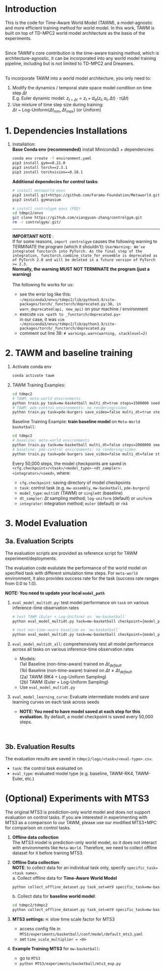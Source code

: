 <h1> Introduction </h1>
This is the code for Time-Aware World Model (TAWM), a model-agnostic and more efficient training method for world model. In this work, TAWM is built on top of TD-MPC2 world model architecture as the basis of the experiments. <br><br>

Since TAWM's core contribution is the time-aware training method, which is architecture-agnostic, it can be incorporated into any world model training pipeline, including but is not limited to TD-MPC2 and Dreamers. <br><br>

To incorporate TAWM into a world model architecture, you only need to:
1) Modify the dynamics / temporal state space model condition on time step $\Delta t$ <br>
   E.g. Euler dynamic model: $z_{t+\Delta t} = z_t + d_{\theta}(z_t, a_t, \Delta t) \cdot \tau(\Delta t)$
2) Use mixture of time step size during training: <br>
   $\Delta t$ ~ Log-Uniform($\Delta t_{min}, \Delta t_{max}$) (or Uniform)


<h1> 1. Dependencies Installations </h1>

1. Installation:<br>
   **Base Conda env (recommended)**
   install Miniconda3 + dependencies:
   ```sh
   conda env create -f environment.yaml
   pip3 install gym==0.21.0
   pip3 install torch==2.3.1
   pip3 install torchvision==0.18.1
   ```
   


   **Additional dependecies for control tasks**:
   
   ```sh
   # install metaworld envs
   pip3 install git+https://github.com/Farama-Foundation/Metaworld.git@04be337a12305e393c0caf0cbf5ec7755c7c8feb
   pip3 install gymnasium

   # install controlgym envs (PDE)
   cd tdmpc2/envs
   git clone https://github.com/xiangyuan-zhang/controlgym.git
   rm -r controlgym/.git/
   ```

   ---
   <b> IMPORTANT NOTE </b>: <br>
   If for some reasons, `import controlgym` causes the following warning to TERMINATE the program (which it shouldn't):
   `UserWarning: We've integrated functorch into PyTorch. As the final step of the integration, functorch.combine_state_for_ensemble is deprecated as of PyTorch 2.0 and will be deleted in a future version of PyTorch >= 2.3.` <br>
   <b> Normally, the warning MUST NOT TERMINATE the program (just a warning) </b> <br><br>
   The following fix works for us:
   * see the error log like this: `~/miniconda3/envs/tdmpc2/lib/python3.9/site-packages/torch/_functorch/deprecated.py:38, in warn_deprecated(api, new_api)` on your machine / environment
   * execute `vim <path to _functorch/deprecated.py>` <br>
      in our case, it was `vim ~/miniconda3/envs/tdmpc2/lib/python3.9/site-packages/torch/_functorch/deprecated.py`
   * comment out line 38: `# warnings.warn(warning, stacklevel=2)`
   



<h1> 2. TAWM and baseline training </h1>

1. Activate conda env
   ```sh
   conda activate tawm
   ```

2. TAWM Training Examples:
   ```sh
   cd tdmpc2
   # TAWM: meta-world environments
   python train.py task=mw-basketball multi_dt=true steps=1500000 seed=3
   # TAWM: pde-control environments: no rendering/video
   python train.py task=pde-burgers save_video=false multi_dt=true steps=1500000 seed=5
   ```

   Baseline Training Example: **train baseline model** on `Meta-World basketball`:
   ```sh
   cd tdmpc2
   # baseline: meta-world environments
   python train.py task=mw-basketball multi_dt=false steps=2000000 seed=3
   # baseline: pde-control environments: no rendering/video
   python train.py task=pde-burgers save_video=false multi_dt=false steps=2000000 seed=5
   ```

   Every 50,000 steps, the model checkpoints are saved in `<cfg.checkpoint>/<task>/<model_type>-<dt_sampler>-<integrator>/<seed>`, where:
   * `cfg.checkpoint`: saving directory of model checkpoints
   * `task`: control task (e.g. `mw-assembly`, `mw-basketball`, `pde-burgers`)
   * `model_type`: `multidt` (TAWM) or `singledt` (baseline)
   * `dt_sampler`: $\Delta t$ sampling method; `log-uniform` (default) or `uniform`
   * `integrator`: integration method; `euler` (default) or `rk4`

<!-- 5. Evaluation: <br>
   The evaluation code evalutate the performance of the world model on specified task with different simulation time steps. For `meta-world` environment, it also provides success rate for the task (success rate ranges from 0.0 to 1.0).

   Example evaluation on `mw-faucet-open` using MPC planner (better performance for some tasks):
   ```sh
   python eval_model_multidt.py task=mw-faucet-open multitask=false checkpoint=<path to .pt file>
   ```

   Example evaluation on `mw-faucet-open` using model-free planner $\pi$ (significantly faster):
   ```sh
   python eval_model_multidt.py task=mw-faucet-open multitask=false checkpoint=<path to .pt file> mpc=false
   ``` -->

<h1> 3. Model Evaluation </h1>

<h2> 3a. Evaluation Scripts </h2>
The evaluation scripts are provided as reference script for TAWM experiment/deployments. <br>

The evaluation code evalutate the performance of the world model on specified task with different simulation time steps. For `meta-world` environment, it also provides success rate for the task (success rate ranges from 0.0 to 1.0). <br>

**NOTE: You need to update your local `model_path`**
1. `eval_model_multidt.py`: test model performance on `task` on various inference-time observation rates <br>
   ```sh
   # test TAWM (Euler + Log-Uniform) on `mw-basketball`
   python eval_model_multidt.py task=mw-basketball checkpoint={model_path} seed={seed} dt_sampler=log-uniform multi_dt=true integrator=euler
   ```

   ```sh
   # test non-time-aware baseline on `mw-basketball`
   python eval_model_multidt.py task=mw-basketball checkpoint={model_path} seed={seed} multi_dt=false eval_steps_adjusted=true
   ```
2. `eval_model_multidt_all`: comprehensively test all model performance across all tasks on various inference-time observation rates <br>
   * Models: <br>
      (1a) Baseline (non-time-aware) trained on $\Delta t_{default}$ <br>
      (1b) Baseline (non-time-aware) trained on $\Delta t \neq \Delta t_{default}$ <br>
      (2a) TAWM (RK4 + Log-Uniform Sampling) <br>
      (2b) TAWM (Euler + Log-Uniform Sampling) <br>
   * Use `eval_model_multidt.py`

3. `eval_model_learning_curve`: Evaluate intermediate models and save learning curves on each task across seeds
   * **NOTE: You need to have model saved at each step for this evaluation.** By default, a model checkpoint is saved every 50,000 steps.
<br>

<h2> 3b. Evaluation Results </h2>

The evaluation results are saved in `tdmpc2/logs/<task>/<eval-type>.csv`.
* `task`: the control task evaluated on
* `eval_type`: evaluated model type (e.g. baseline, TAWM-RK4, TAWM-Euler, etc.)

<h1> (Optional) Experiments with MTS3 </h1>
The original MTS3 is prediction-only world model and does not support evaluation on control tasks. If you are interested in experimenting with MTS3 as a comparison to our TAWM, please use our modified MTS3+MPC for comparison on control tasks. 

1. **Offline data collection** <br>
   The MTS3 model is prediction-only world model, so it does not interact with environments like `Meta-World`. Therefore, we need to collect offline dataset for it before training MTS3.

2. **Offline Data collection**: <br>
   **NOTE**: to collect data for an individual task only, specify `specific_task=<task name>`. <br>
   a. Collect offline data for **Time-Aware World Model** <br>
   ```sh
   python collect_offline_dataset.py task_set=mt9 specific_task=mw-basketball num_eps=40000 ep_length=100 multitask=false multi_dt=true data_dir=/fs/nexus-scratch/anhu/mt9_multidt_40k
   ```

   b. Collect data for **baseline world model**:
   ```sh
   cd tdmpc2/tdmpc2
   python collect_offline_dataset.py task_set=mt9 specific_task=mw-basketball num_eps=40000 ep_length=100 multitask=false multi_dt=false data_dir=/fs/nexus-scratch/anhu/mt9_singledt_40k
   ```

3. **MTS3 settings:** `H`: slow time scale factor for MTS3 
   * access config file in `MTS3/experiments/basketball/conf/model/default_mts3.yaml`
   * set `time_scale_multiplier = <H>`

4. **Example Training MTS3** for `mw-basketball`:
   * go to `MTS3`
   * `python MTS3/experiments/basketball/mts3_exp.py`
   

   <!-- It is very likely that when running the training process with adaptive timesteps, you will get an error like this:

   ```
   Maximum path length allowed by the benchmark has been exceeded
   ```


   This is a mujoco check that we can disable. To do this, simply go to ~/anaconda3/envs/mtrl/lib/python3.8/site-packages/metaworld/envs/mujoco/mujoco_env.py and comment the lines 107 and 108:

   ```
   if getattr(self, 'curr_path_length', 0) > self.max_path_length:
      raise ValueError('Maximum path length allowed by the benchmark has been exceeded')
   ``` -->